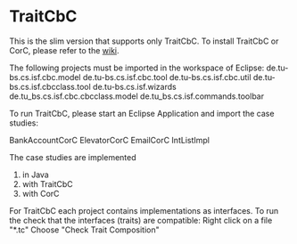 # TraitCbC

This is the slim version that supports only TraitCbC.
To install TraitCbC or CorC, please refer to the [wiki](https://github.com/TUBS-ISF/CorC/wiki).

The following projects must be imported in the workspace of Eclipse:
de.tu-bs.cs.isf.cbc.model
de.tu-bs.cs.isf.cbc.tool
de.tu-bs.cs.isf.cbc.util
de.tu-bs.cs.isf.cbcclass.tool
de.tu-bs.cs.isf.wizards
de.tu_bs.cs.isf.cbc.cbcclass.model
de.tu_bs.cs.isf.commands.toolbar

To run TraitCbC, please start an Eclipse Application and import the case studies:

BankAccountCorC
ElevatorCorC
EmailCorC
IntListImpl

The case studies are implemented
1) in Java
2) with TraitCbC
3) with CorC

For TraitCbC each project contains implementations as interfaces. To run the check that the interfaces (traits) are compatible:
Right click on a file "*.tc"
Choose "Check Trait Composition"
